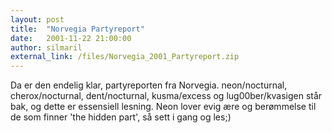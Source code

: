 ```yaml
---
layout: post
title:  "Norvegia Partyreport"
date:   2001-11-22 21:00:00
author: silmaril
external_link: /files/Norvegia_2001_Partyreport.zip
---
```

Da er den endelig klar, partyreporten fra Norvegia. neon/nocturnal,
cherox/nocturnal, dent/nocturnal, kusma/excess og lug00ber/kvasigen står
bak, og dette er essensiell lesning. Neon lover evig ære og berømmelse
til de som finner 'the hidden part', så sett i gang og les;)

